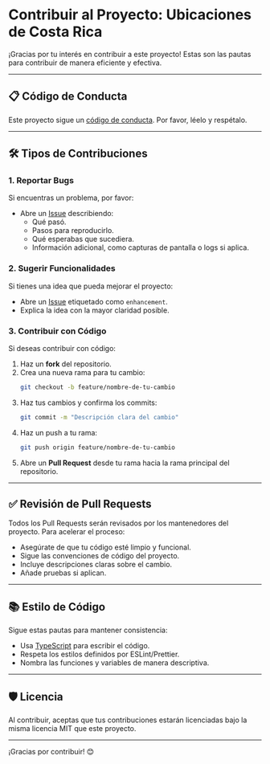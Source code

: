 
# Contribuir al Proyecto: Ubicaciones de Costa Rica

¡Gracias por tu interés en contribuir a este proyecto! Estas son las pautas para contribuir de manera eficiente y efectiva.

---

## 📋 Código de Conducta

Este proyecto sigue un [código de conducta](https://www.contributor-covenant.org/version/2/0/code_of_conduct/). Por favor, léelo y respétalo.

---

## 🛠 Tipos de Contribuciones

### 1. **Reportar Bugs**
Si encuentras un problema, por favor:
- Abre un [Issue](https://github.com/lfbvyo/ubicaciones/issues/new) describiendo:
  - Qué pasó.
  - Pasos para reproducirlo.
  - Qué esperabas que sucediera.
  - Información adicional, como capturas de pantalla o logs si aplica.

### 2. **Sugerir Funcionalidades**
Si tienes una idea que pueda mejorar el proyecto:
- Abre un [Issue](https://github.com/lfbvyo/ubicaciones/issues/new) etiquetado como `enhancement`.
- Explica la idea con la mayor claridad posible.

### 3. **Contribuir con Código**
Si deseas contribuir con código:
1. Haz un **fork** del repositorio.
2. Crea una nueva rama para tu cambio:
   ```bash
   git checkout -b feature/nombre-de-tu-cambio
   ```
3. Haz tus cambios y confirma los commits:
   ```bash
   git commit -m "Descripción clara del cambio"
   ```
4. Haz un push a tu rama:
   ```bash
   git push origin feature/nombre-de-tu-cambio
   ```
5. Abre un **Pull Request** desde tu rama hacia la rama principal del repositorio.

---

## ✅ Revisión de Pull Requests

Todos los Pull Requests serán revisados por los mantenedores del proyecto. Para acelerar el proceso:
- Asegúrate de que tu código esté limpio y funcional.
- Sigue las convenciones de código del proyecto.
- Incluye descripciones claras sobre el cambio.
- Añade pruebas si aplican.

---

## 📚 Estilo de Código

Sigue estas pautas para mantener consistencia:
- Usa [TypeScript](https://www.typescriptlang.org/) para escribir el código.
- Respeta los estilos definidos por ESLint/Prettier.
- Nombra las funciones y variables de manera descriptiva.

---

## 🛡 Licencia

Al contribuir, aceptas que tus contribuciones estarán licenciadas bajo la misma licencia MIT que este proyecto.

---

¡Gracias por contribuir! 😊
